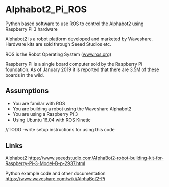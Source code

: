 # Alphabot2_Pi_ROS
Python based software to use ROS to control the Alphabot2 using Raspberry Pi 3 hardware

Alphabot2 is a robot platform developed and marketed by Waveshare.
Hardware kits are sold through Seeed Studios etc.

ROS is the Robot Operating System (www.ros.org)

Raspberry Pi is a single board computer sold by the Raspberry Pi foundation. As of January 2019 it is reported that there are 3.5M of these boards in the wild.

## Assumptions
- You are familar with ROS
- You are building a robot using the Waveshare Alphabot2
- You are using a Raspberry Pi 3
- Using Ubuntu 16.04 with ROS Kinetic


//TODO
-write setup instructions for using this code

## Links
Alphabot2
https://www.seeedstudio.com/AlphaBot2-robot-building-kit-for-Raspberry-Pi-3-Model-B-p-2937.html

Python example code and other documentation
https://www.waveshare.com/wiki/AlphaBot2-Pi


